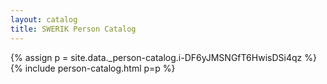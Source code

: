 ```yaml
---
layout: catalog
title: SWERIK Person Catalog
---
```

{% assign p = site.data._person-catalog.i-DF6yJMSNGfT6HwisDSi4qz %}
{% include person-catalog.html p=p %}

